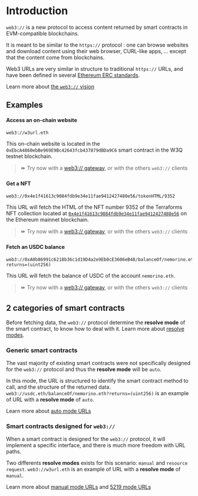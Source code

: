 # Introduction

`web3://` is a new protocol to access content returned by smart contracts in EVM-compatible blockchains.

It is meant to be similar to the `https://` protocol : one can browse websites and download content using their web browser, CURL-like apps, ... except that the content come from blockchains.

Web3 URLs are very similar in structure to traditional `https://` URLs, and have been defined in several [Ethereum ERC standards](structure/base.md).

Learn more about [the `web3://` vision](vision/vision.md)

## Examples

#### Access an on-chain website

```
web3://w3url.eth
```

This on-chain website is located in the `0xEbcA4860ebBe969E9Bc42643fcb437879dBDa9C6` smart contract in the W3Q testnet blockchain.

> ⏩ Try now with a [web3:// gateway](https://w3url.w3eth.io), or with the others `web3://` clients

#### Get a NFT

```
web3://0x4e1f41613c9084fdb9e34e11fae9412427480e56/tokenHTML/9352
```

This URL will fetch the HTML of the NFT number 9352 of the Terraforms NFT collection located at [`0x4e1f41613c9084fdb9e34e11fae9412427480e56`](https://etherscan.io/address/0x4e1f41613c9084fdb9e34e11fae9412427480e56) on the Ethereum mainnet blockchain.

> ⏩ Try now with a [web3:// gateway](https://0x4e1f41613c9084fdb9e34e11fae9412427480e56.w3eth.io/tokenHTML/9352), or with the others `web3://` clients

#### Fetch an USDC balance

```
web3://0xA0b86991c6218b36c1d19D4a2e9Eb0cE3606eB48/balanceOf/nemorino.eth?returns=(uint256)
```

This URL will fetch the balance of USDC of the account `nemorino.eth`.

> ⏩ Try now with a [web3:// gateway](https://usdc.w3eth.io/balanceOf/nemorino.eth?returns=\(uint256\)), or with the others `web3://` clients

## 2 categories of smart contracts

Before fetching data, the `web3://` protocol determine the **resolve mode** of the smart contract, to know how to deal with it. Learn more about [resolve modes](structure/resolve-mode.md).

### Generic smart contracts

The vast majority of existing smart contracts were not specifically designed for the `web3://` protocol and thus the **resolve mode** will be `auto`.

In this mode, the URL is structured to identify the smart contract method to call, and the structure of the returned data. `web3://usdc.eth/balanceOf/nemorino.eth?returns=(uint256)` is an example of URL with a **resolve mode** of `auto`.

Learn more about [auto mode URLs](structure/mode-auto.md)

### Smart contracts designed for `web3://`

When a smart contract is designed for the `web3://` protocol, it will implement a specific interface, and there is much more freedom with URL paths.

Two differents **resolve modes** exists for this scenario: `manual` and `resource request`. `web3://w3url.eth` is an example of URL with a **resolve mode** of `manual`.

Learn more about [manual mode URLs](structure/mode-manual.md) and [5219 mode URLs](structure/mode-resource-request.md)
